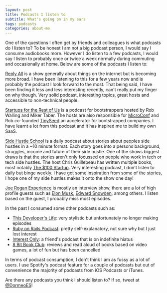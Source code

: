 ```yaml
---
layout: post
title: Podcasts I listen to
subtitle: What's going on in my ears
tags: podcasts
categories: about-me
---
```


One of the questions I often get by friends and colleagues is what podcasts do I listen to? To be honest I am not a big podcast person, I would say I consume audiobooks more. However I do listen to a few podcasts, I would say I listen to probably once or twice a week normally during commuting and occasionally at home. Below are some of the podcasts I listen to:

[Reply All](https://gimletmedia.com/shows/reply-all) is a show generally about things on the internet but is becoming more broad. I have been listening to this for a few years now and is probably the podcast I look forward to the most. That being said, I have been finding it less and less interesting recently, can't really put my finger on why though. Very solid podcast, interesting topics, great hosts and accessible to non-technical people.

[Startups for the Rest of Us](https://www.startupsfortherestofus.com/) is a podcast for bootstrappers hosted by Rob Walling and Miker Taber. The hosts are also responsible for [MicroConf](http://www.microconf.com/) and Rob co-founded [TinySeed](https://tinyseed.com/) an accelerator for bootstrapped companies. I have learnt a lot from this podcast and it has inspired me to build my own SaaS.

[Side Hustle School](https://sidehustleschool.com/) is a daily podcast about stories about peoples side hustles in a ~10 minute format. Each story goes into a persons background, struggles, income and future of their side hustle. One of the shows biggest draws is that the stories aren't only focussed on people who work in tech or tech side hustles. The host Chris Guillebeau has written multiple books, most notably [The $100 Startup](https://100startup.com/). Very interesting podcast, I don't listen to daily but binge weekly. I have got some inspiration from some of the stories, I hope one of my side hustles makes it onto the show one day!

[Joe Rogan Experience](http://podcasts.joerogan.net/) is mostly an interview show, there are a lot of high profile guests such as [Elon Musk](https://www.youtube.com/watch?v=ycPr5-27vSI), [Edward Snowden](https://www.youtube.com/watch?v=efs3QRr8LWw), among others. I listen based on the guest, I probably miss most episodes.

In the past I consumed some other podcasts such as:
- [This Developer's Life](http://thisdeveloperslife.com/): very stylistic but unfortunately no longer making episodes
- [Ruby on Rails Podcast](https://5by5.tv/rubyonrails): pretty self-explanatory, not sure why but I just lost interest
- [Interest Only](https://player.fm/series/interest-only): a friend's podcast that is on indefinite hiatus
- [8 Bit Book Club](https://headgum.com/8-bit-book-club): reviews and read aloud of books based on video games, a lot of fun but has been cancelled

In terms of podcast consumption, I don't think I am as fussy as a lot of users. I use Spotify's podcast feature for a couple of podcasts but out of convenience the majority of podcasts from iOS Podcasts or iTunes.

Are there any podcasts you think I should listen to? If so, tweet at [@DormeoES](https://twitter.com/DormeoES)!